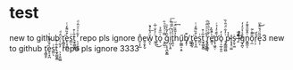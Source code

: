 # test
new to github ť̨̻͈̙è̙̠̟̪͒̏͌̓ͭs̲̤̖ͭt̫̟͇̬̳̃ͭ͒ ̖͕̣͍̤͇̓͋ͯͦͧ̂ͩ repo pls ignore
n͍͕͕̲̐ḛ̗̮̙̬w̭͔̄̈́̀ͯ̒̚͟ ̞̤̈ͬ̾̌͑̅̇ṯ̙̪͜o͉ͭͫ̐̉ ͙̮̺̣̿̇ͨ̊͂ͪ̑ğ̹̦̥͉̪̝͇̑̓͂̓ͦi̠̪̗͎͈ͤͬ͆ͬͩ̌͐͞t̢̯͔ͦ̓ͪ̈ͩ̃h̉̎̂̏̈́ͧ͢ű̙͚̳̠͕̱b̸͓̥̹͊ ̙͍͔ť̨̻͈̙è̙̠̟̪͒̏͌̓ͭs̲̤̖ͭt̫̟͇̬̳̃ͭ͒ ̖͕̣͍̤͇̓͋ͯͦͧ̂ͩr̢̘̱͔͇͔ͨ͋ͯͣ̇̐̀e̛͇͕ͪ̓̃̽̚p̛͎͖̯̣̍̏̄ͤ̒̉ͬo̘̣̠̲̜͍̯̾̓ ̨͙͇̳͖̺ͭ̓͋̈́̎͗̏p̵̊̉l͓̘̥̣͚ṡ̗̱̦͖ ̶̭ͥͫiͯ̇̓̆̊ͩ̂͡g͙̪̖͒͐̔ͦ̓̒n͍̳̼͎ͭ̂̌̋̐͊̓o̹̼͂͌ͨ̃͟r̠͕͋́e̩͎̋̏̈́̌͋ͫ͜3
new to github ť̨̻͈̙è̙̠̟̪͒̏͌̓ͭs̲̤̖ͭt̫̟͇̬̳̃ͭ͒ ̖͕̣͍̤͇̓͋ͯͦͧ̂ͩ repo pls ignore
3333
